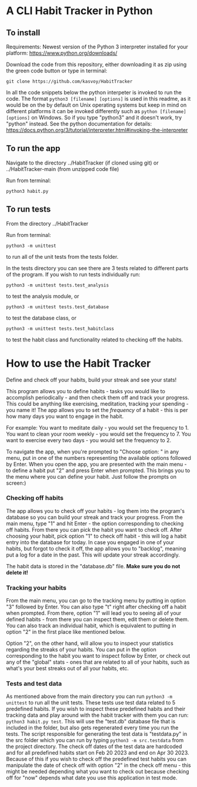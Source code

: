 # A CLI Habit Tracker in Python

## To install
Requirements: Newest version of the Python 3 interpreter installed for your platform: https://www.python.org/downloads/

Download the code from this repository, either downloading it as zip using the green code button
or type in terminal: 
```
git clone https://github.com/kasvoy/HabitTracker
```

In all the code snippets below the python interpeter is invoked to run the code. The format `python3 [filename] [options]` is used in this readme,
as it would be on the by default on Unix operating systems but keep in mind on different platforms it can be invoked differently such as 
`python [filename] [options]` on Windows. So if you type "python3" and it doesn't work, try "python" instead. See the python documentation for details: https://docs.python.org/3/tutorial/interpreter.html#invoking-the-interpreter 


## To run the app
Navigate to the directory ../HabitTracker (if cloned using git) or  ../HabitTracker-main (from unzipped code file)

Run from terminal:
```
python3 habit.py
```

## To run tests
From the directory ../HabitTracker

Run from terminal: 
```
python3 -m unittest
```
to run all of the unit tests from the tests folder.

In the tests directory you can see there are 3 tests related to different parts of the program. If you wish to run tests individually run:
```
python3 -m unittest tests.test_analysis
```
to test the analysis module, or
```
python3 -m unittest tests.test_database
```
to test the database class, or
```
python3 -m unittest tests.test_habitclass
```
to test the habit class and functionality related to checking off the habits.


# How to use the Habit Tracker
Define and check off your habits, build your streak and see your stats!

This program allows you to define habits - tasks you would like to accomplish periodically - and then check them off and track your progress.
This could be anything like exercising, meditation, tracking your spending - you name it!
The app allows you to set the *frequency* of a habit - this is per how many days you want to engage in the habit.

For example:
You want to meditate daily - you would set the frequency to 1.
You want to clean your room weekly - you would set the frequency to 7.
You want to exercise every two days - you would set the frequency to 2.

To navigate the app, when you're prompted to "Choose option: " in any menu, put in one of the numbers representing the available options followed by Enter.
When you open the app, you are presented with the main menu - to define a habit put "2" and press Enter when prompted.
This brings you to the menu where you can define your habit. Just follow the prompts on screen:)

### Checking off habits
The app allows you to check off your habits - log them into the program's database so you can build your streak and track your progress.
From the main menu, type "1" and hit Enter - the option corresponding to checking off habits. From there you can pick the habit you want to check off.
After choosing your habit, pick option "1" to check off habit - this will log a habit entry into the database for today.
In case you engaged in one of your habits, but forgot to check it off, the app allows you to "backlog", meaning put a log for a date in the past.
This will update your streak accordingly.

The habit data is stored in the "database.db" file. **Make sure you do not delete it!**

### Tracking your habits
From the main menu, you can go to the tracking menu by putting in option "3" followed by Enter. You can also type "t" right after checking off a habit when prompted.
From there, option "1" will lead you to seeing all of your defined habits - from there you can inspect them, edit them or delete them. You can also track an individual habit, which is equivalent to putting in option "2" in the first place like mentioned below.

Option "2", on the other hand, will allow you to inspect your statistics regarding the streaks of your habits. You can put in the option corresponding
to the habit you want to inspect follow by Enter, or check out any of the "global" stats - ones that are related to all of your habits, such as what's your best streaks out of all your habits, etc.

### Tests and test data
As mentioned above from the main directory you can run `python3 -m unittest` to run all the unit tests.
These tests use test data related to 5 predefined habits. If you wish to inspect these predefined habits and their tracking data and play around 
with the habit tracker with them you can run:
`python3 habit.py test`. This will use the "test.db" database file that is included in the folder, but also gets regenerated every time you run the tests.
The script responsible for generating the test data is "testdata.py" in the src folder which you can run by typing `python3 -m src.testdata` from the project directory.
The check off dates of the test data are hardcoded and for all predefined habits start on Feb 20 2023 and end on Apr 30 2023. Because of this if you wish to check off the predefined test habits you can manipulate the date of check off with option "2" in the check off menu - this might be needed depending what you want to check out because checking off for "now" depends what date you use this application in test mode.
